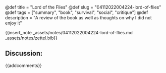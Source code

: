 @def title = "Lord of the Flies"
@def slug = "04112022004224-lord-of-flies"
@def tags = ["summary", "book", "survival", "social", "critique"]
@def description = "A review of the book as well as thoughts on why I did not enjoy it"

{{insert_note _assets/notes/04112022004224-lord-of-flies.md _assets/notes/zettel.bib}}

## Discussion:

{{addcomments}}
